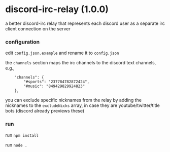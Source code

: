 # discord-irc-relay (1.0.0)
a better discord-irc relay that represents each discord user as a separate irc client connection on the server

### configuration

edit `config.json.example` and rename it to `config.json`

the `channels` section maps the irc channels to the discord text channels, e.g.,

```
    "channels": {
        "#sports": "237784782872424",
        "#music": "849429829924823"
    },
```

you can exclude specific nicknames from the relay by adding the nicknames to the `excludeNicks` array, in case they are youtube/twitter/title bots (discord already previews these)

### run

run `npm install`

run `node .`
